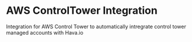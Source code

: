 # AWS ControlTower Integration

Integration for AWS Control Tower to automatically intregrate control tower managed accounts with Hava.io